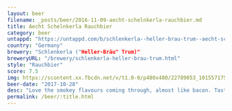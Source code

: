 ```yaml
---
layout: beer
filename: _posts/beer/2016-11-09-aecht-schelnkerla-rauchbier.md
title: Aecht Schelnkerla Rauchbier
category: beer
untappd: "https://untappd.com/b/schlenkerla--heller-brau-trum--aecht-schlenkerla-rauchbier---marzen/471"
country: "Germany"
brewery: "Schlenkerla ("Heller-Bräu" Trum)"
breweryURL: "/brewery/schlenkerla-heller-brau-trum.html"
style: "Rauchbier"
score: 7.5
img: https://scontent.xx.fbcdn.net/v/t1.0-0/p480x480/22789053_10155717525258745_7962681529201851923_n.jpg?_nc_cat=110&oh=35217f2c13d7ed05629f0d998410f5df&oe=5C5958AB
beer-date: "2017-10-28"
desc: "Love the smokey flavours coming through, almost like bacon. Tastes a little stronger than it is"
permalink: /beer/:title.html
---
```

